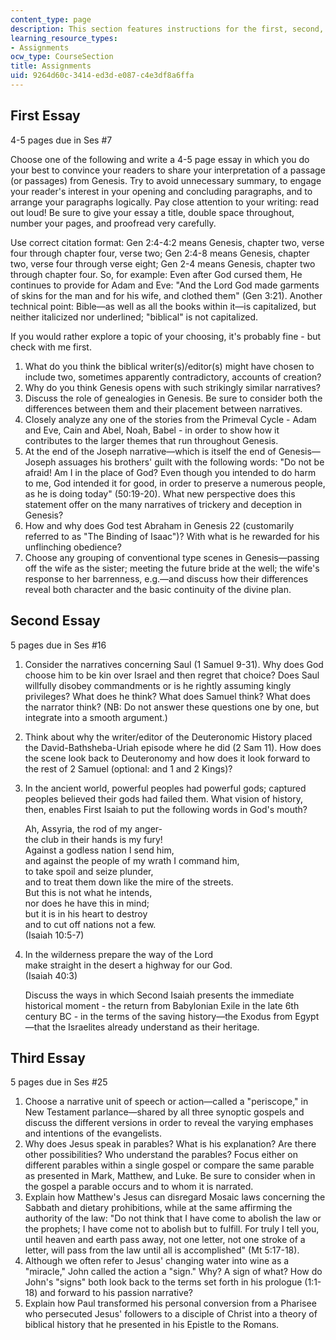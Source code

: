 ```yaml
---
content_type: page
description: This section features instructions for the first, second, and third essays.
learning_resource_types:
- Assignments
ocw_type: CourseSection
title: Assignments
uid: 9264d60c-3414-ed3d-e087-c4e3df8a6ffa
---
```


First Essay
-----------

4-5 pages due in Ses #7

Choose one of the following and write a 4-5 page essay in which you do your best to convince your readers to share your interpretation of a passage (or passages) from Genesis. Try to avoid unnecessary summary, to engage your reader's interest in your opening and concluding paragraphs, and to arrange your paragraphs logically. Pay close attention to your writing: read out loud! Be sure to give your essay a title, double space throughout, number your pages, and proofread very carefully.

Use correct citation format: Gen 2:4-4:2 means Genesis, chapter two, verse four through chapter four, verse two; Gen 2:4-8 means Genesis, chapter two, verse four through verse eight; Gen 2-4 means Genesis, chapter two through chapter four. So, for example: Even after God cursed them, He continues to provide for Adam and Eve: "And the Lord God made garments of skins for the man and for his wife, and clothed them" (Gen 3:21). Another technical point: Bible—as well as all the books within it—is capitalized, but neither italicized nor underlined; "biblical" is not capitalized.

If you would rather explore a topic of your choosing, it's probably fine - but check with me first.

1.  What do you think the biblical writer(s)/editor(s) might have chosen to include two, sometimes apparently contradictory, accounts of creation?
2.  Why do you think Genesis opens with such strikingly similar narratives?
3.  Discuss the role of genealogies in Genesis. Be sure to consider both the differences between them and their placement between narratives.
4.  Closely analyze any one of the stories from the Primeval Cycle - Adam and Eve, Cain and Abel, Noah, Babel - in order to show how it contributes to the larger themes that run throughout Genesis.
5.  At the end of the Joseph narrative—which is itself the end of Genesis—Joseph assuages his brothers' guilt with the following words: "Do not be afraid! Am I in the place of God? Even though you intended to do harm to me, God intended it for good, in order to preserve a numerous people, as he is doing today" (50:19-20). What new perspective does this statement offer on the many narratives of trickery and deception in Genesis?
6.  How and why does God test Abraham in Genesis 22 (customarily referred to as "The Binding of Isaac")? With what is he rewarded for his unflinching obedience?
7.  Choose any grouping of conventional type scenes in Genesis—passing off the wife as the sister; meeting the future bride at the well; the wife's response to her barrenness, e.g.—and discuss how their differences reveal both character and the basic continuity of the divine plan.

Second Essay
------------

5 pages due in Ses #16

1.  Consider the narratives concerning Saul (1 Samuel 9-31). Why does God choose him to be kin over Israel and then regret that choice? Does Saul willfully disobey commandments or is he rightly assuming kingly privileges? What does he think? What does Samuel think? What does the narrator think? (NB: Do not answer these questions one by one, but integrate into a smooth argument.)
2.  Think about why the writer/editor of the Deuteronomic History placed the David-Bathsheba-Uriah episode where he did (2 Sam 11). How does the scene look back to Deuteronomy and how does it look forward to the rest of 2 Samuel (optional: and 1 and 2 Kings)?
3.  In the ancient world, powerful peoples had powerful gods; captured peoples believed their gods had failed them. What vision of history, then, enables First Isaiah to put the following words in God's mouth?
    
    Ah, Assyria, the rod of my anger-  
    the club in their hands is my fury!  
    Against a godless nation I send him,  
    and against the people of my wrath I command him,  
    to take spoil and seize plunder,  
    and to treat them down like the mire of the streets.  
    But this is not what he intends,  
    nor does he have this in mind;  
    but it is in his heart to destroy  
    and to cut off nations not a few.  
    (Isaiah 10:5-7)
    
4.  In the wilderness prepare the way of the Lord  
    make straight in the desert a highway for our God.  
    (Isaiah 40:3)
    
    Discuss the ways in which Second Isaiah presents the immediate historical moment - the return from Babylonian Exile in the late 6th century BC - in the terms of the saving history—the Exodus from Egypt—that the Israelites already understand as their heritage.
    

Third Essay
-----------

5 pages due in Ses #25

1.  Choose a narrative unit of speech or action—called a "periscope," in New Testament parlance—shared by all three synoptic gospels and discuss the different versions in order to reveal the varying emphases and intentions of the evangelists.
2.  Why does Jesus speak in parables? What is his explanation? Are there other possibilities? Who understand the parables? Focus either on different parables within a single gospel or compare the same parable as presented in Mark, Matthew, and Luke. Be sure to consider when in the gospel a parable occurs and to whom it is narrated.
3.  Explain how Matthew's Jesus can disregard Mosaic laws concerning the Sabbath and dietary prohibitions, while at the same affirming the authority of the law: "Do not think that I have come to abolish the law or the prophets; I have come not to abolish but to fulfill. For truly I tell you, until heaven and earth pass away, not one letter, not one stroke of a letter, will pass from the law until all is accomplished" (Mt 5:17-18).
4.  Although we often refer to Jesus' changing water into wine as a "miracle," John called the action a "sign." Why? A sign of what? How do John's "signs" both look back to the terms set forth in his prologue (1:1-18) and forward to his passion narrative?
5.  Explain how Paul transformed his personal conversion from a Pharisee who persecuted Jesus' followers to a disciple of Christ into a theory of biblical history that he presented in his Epistle to the Romans.